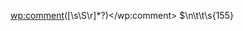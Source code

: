 
<!-- search and replace with carriage returns: https://remisharrock.fr/post/regex-search-and-replace-visual-studio-code/ -->
<wp:comment>([\s\S\r]*?)</wp:comment>
$\n\t\t\s{155}
